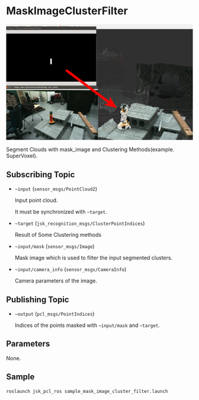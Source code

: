 # MaskImageClusterFilter
![](images/mask_image_cluster_indices_concatenator.png)

Segment Clouds with mask_image and Clustering Methods(example. SuperVoxel).

## Subscribing Topic
* `~input` (`sensor_msgs/PointCloud2`)

  Input point cloud.

  It must be synchronized with `~target`.

* `~target` (`jsk_recognition_msgs/ClusterPointIndices`)

  Result of Some Clustering methods

* `~input/mask` (`sensor_msgs/Image`)

  Mask image which is used to filter the input segmented clusters.

* `~input/camera_info` (`sensor_msgs/CameraInfo`)

  Camera parameters of the image.

## Publishing Topic
* `~output` (`pcl_msgs/PointIndices`)

  Indices of the points masked with `~input/mask` and `~target`.

## Parameters

None.

## Sample

```bash
roslaunch jsk_pcl_ros sample_mask_image_cluster_filter.launch
```
